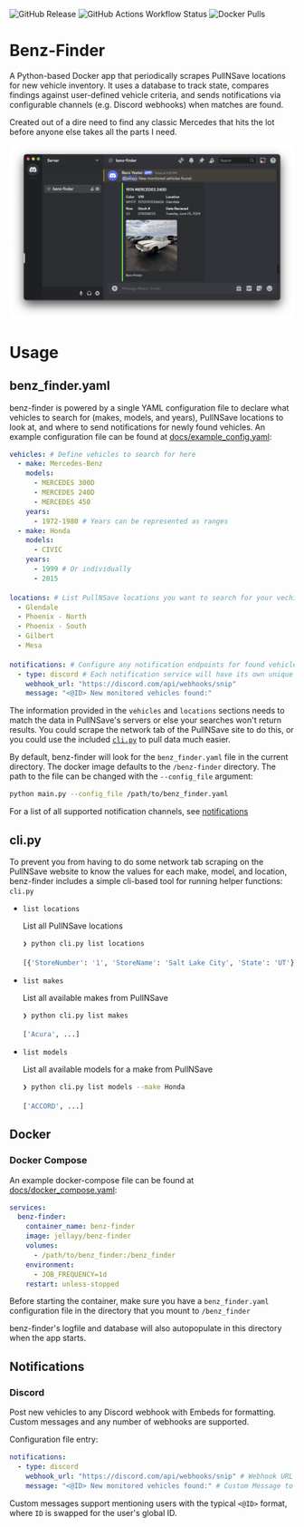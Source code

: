 ![GitHub Release](https://img.shields.io/github/v/release/jellayy/benz-finder)
![GitHub Actions Workflow Status](https://img.shields.io/github/actions/workflow/status/jellayy/benz-finder/release.yml)
![Docker Pulls](https://img.shields.io/docker/pulls/jellayy/benz-finder)


# Benz-Finder

A Python-based Docker app that periodically scrapes PullNSave locations for new vehicle inventory. It uses a database to track state, compares findings against user-defined vehicle criteria, and sends notifications via configurable channels (e.g. Discord webhooks) when matches are found.

Created out of a dire need to find any classic Mercedes that hits the lot before anyone else takes all the parts I need.

![](docs/discord.png)

# Usage

## benz_finder.yaml

benz-finder is powered by a single YAML configuration file to declare what vehicles to search for (makes, models, and years), PullNSave locations to look at, and where to send notifications for newly found vehicles. An example configuration file can be found at [docs/example_config.yaml](https://github.com/Jellayy/benz-finder/blob/master/docs/example_config.yaml):

```yaml
vehicles: # Define vehicles to search for here
  - make: Mercedes-Benz
    models:
      - MERCEDES 300D
      - MERCEDES 240D
      - MERCEDES 450
    years:
      - 1972-1980 # Years can be represented as ranges
  - make: Honda
    models:
      - CIVIC
    years:
      - 1999 # Or individually
      - 2015

locations: # List PullNSave locations you want to search for your vechicles at here
  - Glendale
  - Phoenix - North
  - Phoenix - South
  - Gilbert
  - Mesa

notifications: # Configure any notification endpoints for found vehicles here
  - type: discord # Each notification service will have its own unique configuration
    webhook_url: "https://discord.com/api/webhooks/snip"
    message: "<@ID> New monitored vehicles found:"
```

The information provided in the `vehicles` and `locations` sections needs to match the data in PullNSave's servers or else your searches won't return results. You could scrape the network tab of the PullNSave site to do this, or you could use the included [`cli.py`](#clipy) to pull data much easier.

By default, benz-finder will look for the `benz_finder.yaml` file in the current directory. The docker image defaults to the `/benz-finder` directory. The path to the file can be changed with the `--config_file` argument:

```bash
python main.py --config_file /path/to/benz_finder.yaml
```

For a list of all supported notification channels, see [notifications](#notifications)

## cli.py

To prevent you from having to do some network tab scraping on the PullNSave website to know the values for each make, model, and location, benz-finder includes a simple cli-based tool for running helper functions: `cli.py`

- `list locations`

    List all PullNSave locations

    ```bash
    ❯ python cli.py list locations

    [{'StoreNumber': '1', 'StoreName': 'Salt Lake City', 'State': 'UT'}, ...]
    ```

- `list makes`

    List all available makes from PullNSave

    ```bash
    ❯ python cli.py list makes

    ['Acura', ...]
    ```

- `list models`

    List all available models for a make from PullNSave

    ```bash
    ❯ python cli.py list models --make Honda

    ['ACCORD', ...]
    ```

## Docker

### Docker Compose

An example docker-compose file can be found at [docs/docker_compose.yaml](https://github.com/Jellayy/benz-finder/blob/master/docs/docker_compose.yaml):

```yaml
services:
  benz-finder:
    container_name: benz-finder
    image: jellayy/benz-finder
    volumes:
      - /path/to/benz_finder:/benz_finder
    environment:
      - JOB_FREQUENCY=1d
    restart: unless-stopped
```

Before starting the container, make sure you have a `benz_finder.yaml` configuration file in the directory that you mount to `/benz_finder`

benz-finder's logfile and database will also autopopulate in this directory when the app starts.

## Notifications

### Discord

Post new vehicles to any Discord webhook with Embeds for formatting. Custom messages and any number of webhooks are supported.

Configuration file entry:
```yaml
notifications:
  - type: discord
    webhook_url: "https://discord.com/api/webhooks/snip" # Webhook URL
    message: "<@ID> New monitored vehicles found:" # Custom Message to send each time vehicles are found
```

Custom messages support mentioning users with the typical `<@ID>` format, where `ID` is swapped for the user's global ID.